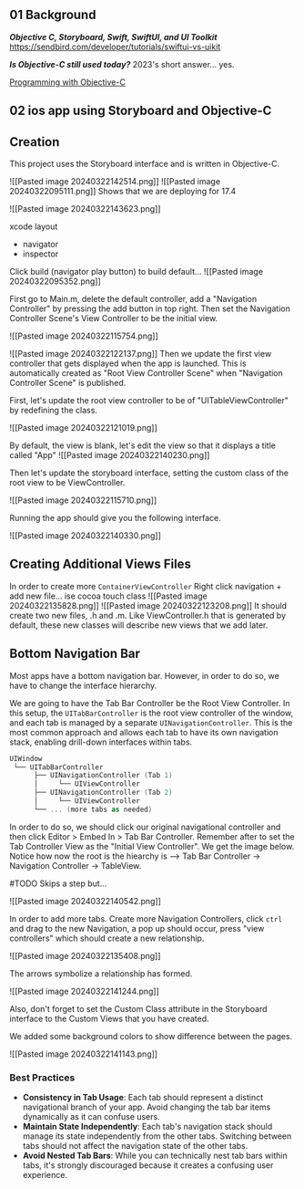

## 01 Background
***Objective C, Storyboard, Swift, SwiftUI, and UI Toolkit***
https://sendbird.com/developer/tutorials/swiftui-vs-uikit

***Is Objective-C still used today?***
2023's short answer... yes.

[Programming with Objective-C](https://developer.apple.com/library/archive/documentation/Cocoa/Conceptual/ProgrammingWithObjectiveC/Introduction/Introduction.html#//apple_ref/doc/uid/TP40011210)


## 02 ios app using Storyboard and Objective-C

## Creation
This project uses the Storyboard interface and is written in Objective-C. 

![[Pasted image 20240322142514.png]]
![[Pasted image 20240322095111.png]]
Shows that we are deploying for 17.4

![[Pasted image 20240322143623.png]]

xcode layout
- navigator
- inspector

Click build (navigator play button) to build default...
![[Pasted image 20240322095352.png]]

First go to Main.m, delete the default controller, add a "Navigation Controller" by pressing the add button in top right. Then set the Navigation Controller Scene's View Controller to be the initial view. 

![[Pasted image 20240322115754.png]]

![[Pasted image 20240322122137.png]]
Then we update the first view controller that gets displayed when the app is launched. This is automatically created as "Root View Controller Scene" when "Navigation Controller Scene" is published.

First, let's update the root view controller to be of "UITableViewController" by redefining the class.

![[Pasted image 20240322121019.png]]

By default, the view is blank, let's edit the view so that it displays a title called "App"
![[Pasted image 20240322140230.png]]

Then let's update the storyboard interface, setting the custom class of the root view to be ViewController.

![[Pasted image 20240322115710.png]]

Running the app should give you the following interface.

![[Pasted image 20240322140330.png]]
## Creating Additional Views Files
In order to create more `ContainerViewController`
Right click navigation + add new file... ise cocoa touch class
![[Pasted image 20240322135828.png]]
![[Pasted image 20240322123208.png]]
It should create two new files, .h and .m. Like ViewController.h that is generated by default, these new classes will describe new views that we add later.
## Bottom Navigation Bar
Most apps have a bottom navigation bar. However, in order to do so, we have to change the interface hierarchy. 

We are going to have the Tab Bar Controller be the Root View Controller. In this setup, the `UITabBarController` is the root view controller of the window, and each tab is managed by a separate `UINavigationController`. This is the most common approach and allows each tab to have its own navigation stack, enabling drill-down interfaces within tabs. 

```swift
UIWindow
 └── UITabBarController
      ├── UINavigationController (Tab 1)
      │     └── UIViewController
      ├── UINavigationController (Tab 2)
      │     └── UIViewController
      └── ... (more tabs as needed)
```

In order to do so, we should click our original navigational controller and then click Editor > Embed In > Tab Bar Controller. Remember after to set the Tab Controller View as the "Initial View Controller". We get the image below. Notice how now the root is the hiearchy is --> Tab Bar Controller -> Navigation Controller -> TableView.

#TODO Skips a step but...

![[Pasted image 20240322140542.png]]

In order to add more tabs. Create more Navigation Controllers, click `ctrl` and drag to the new Navigation, a pop up should occur, press "view controllers" which should create a new relationship. 

![[Pasted image 20240322135408.png]]

The arrows symbolize a relationship has formed.

![[Pasted image 20240322141244.png]]

Also, don't forget to set the Custom Class attribute in the Storyboard interface to the Custom Views that you have created.

We added some background colors to show difference between the pages.

![[Pasted image 20240322141143.png]]

### Best Practices
- **Consistency in Tab Usage**: Each tab should represent a distinct navigational branch of your app. Avoid changing the tab bar items dynamically as it can confuse users.
- **Maintain State Independently**: Each tab's navigation stack should manage its state independently from the other tabs. Switching between tabs should not affect the navigation state of the other tabs.
- **Avoid Nested Tab Bars**: While you can technically nest tab bars within tabs, it's strongly discouraged because it creates a confusing user experience.